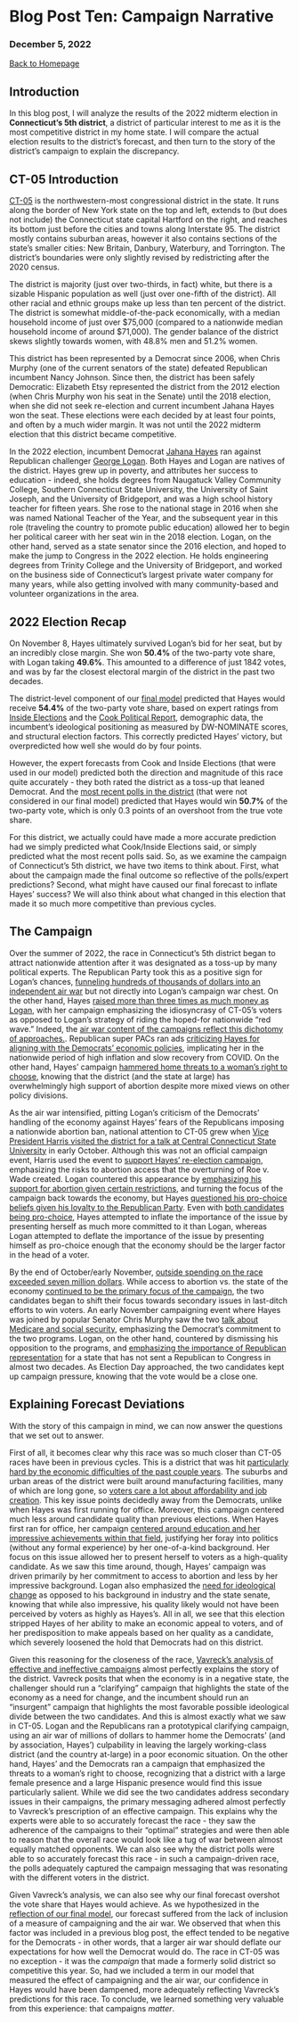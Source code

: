 # Blog Post Ten: Campaign Narrative

### December 5, 2022

[Back to Homepage](../../README.md)

## Introduction

In this blog post, I will analyze the results of the 2022 midterm
election in **Connecticut’s 5th district**, a district of particular
interest to me as it is the most competitive district in my home state.
I will compare the actual election results to the district’s forecast,
and then turn to the story of the district’s campaign to explain the
discrepancy.

## CT-05 Introduction

[CT-05](https://ballotpedia.org/Connecticut%27s_5th_Congressional_District)
is the northwestern-most congressional district in the state. It runs
along the border of New York state on the top and left, extends to (but
does not include) the Connecticut state capital Hartford on the right,
and reaches its bottom just before the cities and towns along Interstate
95. The district mostly contains suburban areas, however it also
contains sections of the state’s smaller cities: New Britain, Danbury,
Waterbury, and Torrington. The district’s boundaries were only slightly
revised by redistricting after the 2020 census.

The district is majority (just over two-thirds, in fact) white, but
there is a sizable Hispanic population as well (just over one-fifth of
the district). All other racial and ethnic groups make up less than ten
percent of the district. The district is somewhat middle-of-the-pack
economically, with a median household income of just over $75,000
(compared to a nationwide median household income of around $71,000).
The gender balance of the district skews slightly towards women, with
48.8% men and 51.2% women.

This district has been represented by a Democrat since 2006, when Chris
Murphy (one of the current senators of the state) defeated Republican
incumbent Nancy Johnson. Since then, the district has been safely
Democratic: Elizabeth Etsy represented the district from the 2012
election (when Chris Murphy won his seat in the Senate) until the 2018
election, when she did not seek re-election and current incumbent Jahana
Hayes won the seat. These elections were each decided by at least four
points, and often by a much wider margin. It was not until the 2022
midterm election that this district became competitive.

In the 2022 election, incumbent Democrat [Jahana
Hayes](https://hayes.house.gov/about) ran against Republican challenger
[George Logan](https://ctsenaterepublicans.com/about-logan/). Both Hayes
and Logan are natives of the district. Hayes grew up in poverty, and
attributes her success to education - indeed, she holds degrees from
Naugatuck Valley Community College, Southern Connecticut State
University, the University of Saint Joseph, and the University of
Bridgeport, and was a high school history teacher for fifteen years. She
rose to the national stage in 2016 when she was named National Teacher
of the Year, and the subsequent year in this role (traveling the country
to promote public education) allowed her to begin her political career
with her seat win in the 2018 election. Logan, on the other hand, served
as a state senator since the 2016 election, and hoped to make the jump
to Congress in the 2022 election. He holds engineering degrees from
Trinity College and the University of Bridgeport, and worked on the
business side of Connecticut’s largest private water company for many
years, while also getting involved with many community-based and
volunteer organizations in the area.

## 2022 Election Recap

On November 8, Hayes ultimately survived Logan’s bid for her seat, but
by an incredibly close margin. She won **50.4%** of the two-party vote
share, with Logan taking **49.6%**. This amounted to a difference of
just 1842 votes, and was by far the closest electoral margin of the
district in the past two decades.

The district-level component of our [final
model](https://jrdelgado2018.github.io/GOV1347/blogs/blog8/Blog-Eight.html)
predicted that Hayes would receive **54.4%** of the two-party vote
share, based on expert ratings from [Inside
Elections](https://insideelections.com/ratings/house) and the [Cook
Political
Report](https://www.cookpolitical.com/ratings/house-race-ratings),
demographic data, the incumbent’s ideological positioning as measured by
DW-NOMINATE scores, and structural election factors. This correctly
predicted Hayes’ victory, but overpredicted how well she would do by
four points.

However, the expert forecasts from Cook and Inside Elections (that were
used in our model) predicted both the direction and magnitude of this
race quite accurately - they both rated the district as a toss-up that
leaned Democrat. And the [most recent polls in the
district](https://projects.fivethirtyeight.com/polls/house/2022/connecticut/5/)
(that were not considered in our final model) predicted that Hayes would
win **50.7%** of the two-party vote, which is only 0.3 points of an
overshoot from the true vote share.

For this district, we actually could have made a more accurate
prediction had we simply predicted what Cook/Inside Elections said, or
simply predicted what the most recent polls said. So, as we examine the
campaign of Connecticut’s 5th district, we have two items to think
about. First, what about the campaign made the final outcome so
reflective of the polls/expert predictions? Second, what might have
caused our final forecast to inflate Hayes’ success? We will also think
about what changed in this election that made it so much more
competitive than previous cycles.

## The Campaign

Over the summer of 2022, the race in Connecticut’s 5th district began to
attract nationwide attention after it was designated as a toss-up by
many political experts. The Republican Party took this as a positive
sign for Logan’s chances, [funneling hundreds of thousands of dollars
into an independent air
war](https://ctmirror.org/2022/07/15/jahana-hayes-money-lead-over-george-logan-in-toss-up-ct-district-5-race/)
but not directly into Logan’s campaign war chest. On the other hand,
Hayes [raised more than three times as much money as
Logan](https://ctmirror.org/2022/07/15/jahana-hayes-money-lead-over-george-logan-in-toss-up-ct-district-5-race/),
with her campaign emphasizing the idiosyncrasy of CT-05’s voters as
opposed to Logan’s strategy of riding the hoped-for nationwide “red
wave.” Indeed, the [air war content of the campaigns reflect this
dichotomy of
approaches.](https://ctmirror.org/2022/08/31/hayes-logan-ads-5th-district-election/).
Republican super PACs ran ads [criticizing Hayes for aligning with the
Democrats’ economic
policies](https://ctmirror.org/2022/08/31/hayes-logan-ads-5th-district-election/),
implicating her in the nationwide period of high inflation and slow
recovery from COVID. On the other hand, Hayes’ campaign [hammered home
threats to a woman’s right to
choose](https://ctmirror.org/2022/08/31/hayes-logan-ads-5th-district-election/),
knowing that the district (and the state at large) has overwhelmingly
high support of abortion despite more mixed views on other policy
divisions.

As the air war intensified, pitting Logan’s criticism of the Democrats’
handling of the economy against Hayes’ fears of the Republicans imposing
a nationwide abortion ban, national attention to CT-05 grew when [Vice
President Harris visited the district for a talk at Central Connecticut
State
University](https://www.wshu.org/connecticut-news/2022-10-06/connecticuts-5th-district-congressional-race-draws-national-attention)
in early October. Although this was not an official campaign event,
Harris used the event to [support Hayes’ re-election
campaign](https://www.wshu.org/connecticut-news/2022-10-06/connecticuts-5th-district-congressional-race-draws-national-attention),
emphasizing the risks to abortion access that the overturning of Roe v.
Wade created. Logan countered this appearance by [emphasizing his
support for abortion given certain
restrictions](https://www.wshu.org/connecticut-news/2022-10-06/connecticuts-5th-district-congressional-race-draws-national-attention),
and turning the focus of the campaign back towards the economy, but
Hayes [questioned his pro-choice beliefs given his loyalty to the
Republican
Party](https://www.fox61.com/article/news/politics/elections/competition-tightens-in-connecticuts-5th-district/520-9f498ca6-858a-4a66-acae-c461d01fa76e).
Even with [both candidates being
pro-choice](https://www.fox61.com/article/news/politics/elections/competition-tightens-in-connecticuts-5th-district/520-9f498ca6-858a-4a66-acae-c461d01fa76e),
Hayes attempted to inflate the importance of the issue by presenting
herself as much more committed to it than Logan, whereas Logan attempted
to deflate the importance of the issue by presenting himself as
pro-choice enough that the economy should be the larger factor in the
head of a voter.

By the end of October/early November, [outside spending on the race
exceeded seven million
dollars](https://ctmirror.org/2022/10/24/ct-5th-district-election-race-jahana-hayes-george-logan/).
While access to abortion vs. the state of the economy [continued to be
the primary focus of the
campaign](https://ctmirror.org/2022/10/24/ct-5th-district-election-race-jahana-hayes-george-logan/),
the two candidates began to shift their focus towards secondary issues
in last-ditch efforts to win voters. An early November campaigning event
where Hayes was joined by popular Senator Chris Murphy saw the two [talk
about Medicare and social
security](https://www.nbcconnecticut.com/decision-2022/high-stakes-for-connecticuts-5th-congressional-district-race/2907078/),
emphasizing the Democrat’s commitment to the two programs. Logan, on the
other hand, countered by dismissing his opposition to the programs, and
[emphasizing the importance of Republican
representation](https://www.nbcconnecticut.com/decision-2022/high-stakes-for-connecticuts-5th-congressional-district-race/2907078/)
for a state that has not sent a Republican to Congress in almost two
decades. As Election Day approached, the two candidates kept up campaign
pressure, knowing that the vote would be a close one.

## Explaining Forecast Deviations

With the story of this campaign in mind, we can now answer the questions
that we set out to answer.

First of all, it becomes clear why this race was so much closer than
CT-05 races have been in previous cycles. This is a district that was
hit [particularly hard by the economic difficulties of the past couple
years](https://www.washingtonpost.com/politics/2022/11/05/biden-voting-district-could-send-connecticuts-first-republican-congress-decade/).
The suburbs and urban areas of the district were built around
manufacturing facilities, many of which are long gone, so [voters care a
lot about affordability and job
creation](https://www.washingtonpost.com/politics/2022/11/05/biden-voting-district-could-send-connecticuts-first-republican-congress-decade/).
This key issue points decidedly away from the Democrats, unlike when
Hayes was first running for office. Moreover, this campaign centered
much less around candidate quality than previous elections. When Hayes
first ran for office, her campaign [centered around education and her
impressive achievements within that
field](https://www.washingtonpost.com/politics/2022/11/05/biden-voting-district-could-send-connecticuts-first-republican-congress-decade/),
justifying her foray into politics (without any formal experience) by
her one-of-a-kind background. Her focus on this issue allowed her to
present herself to voters as a high-quality candidate. As we saw this
time around, though, Hayes’ campaign was driven primarily by her
commitment to access to abortion and less by her impressive background.
Logan also emphasized the [need for ideological
change](https://www.washingtonpost.com/politics/2022/11/05/biden-voting-district-could-send-connecticuts-first-republican-congress-decade/)
as opposed to his background in industry and the state senate, knowing
that while also impressive, his quality likely would not have been
perceived by voters as highly as Hayes’s. All in all, we see that this
election stripped Hayes of her ability to make an economic appeal to
voters, and of her predisposition to make appeals based on her quality
as a candidate, which severely loosened the hold that Democrats had on
this district.

Given this reasoning for the closeness of the race, [Vavreck’s analysis
of effective and ineffective
campaigns](https://www.jstor.org/stable/j.ctt7t1g4) almost perfectly
explains the story of the district. Vavreck posits that when the economy
is in a negative state, the challenger should run a “clarifying”
campaign that highlights the state of the economy as a need for change,
and the incumbent should run an “insurgent” campaign that highlights the
most favorable possible ideological divide between the two candidates.
And this is almost exactly what we saw in CT-05. Logan and the
Republicans ran a prototypical clarifying campaign, using an air war of
millions of dollars to hammer home the Democrats’ (and by association,
Hayes’) culpability in leaving the largely working-class district (and
the country at-large) in a poor economic situation. On the other hand,
Hayes’ and the Democrats ran a campaign that emphasized the threats to a
woman’s right to choose, recognizing that a district with a large female
presence and a large Hispanic presence would find this issue
particularly salient. While we did see the two candidates address
secondary issues in their campaigns, the primary messaging adhered
almost perfectly to Vavreck’s prescription of an effective campaign.
This explains why the experts were able to so accurately forecast the
race - they saw the adherence of the campaigns to their “optimal”
strategies and were then able to reason that the overall race would look
like a tug of war between almost equally matched opponents. We can also
see why the district polls were able to so accurately forecast this
race - in such a campaign-driven race, the polls adequately captured the
campaign messaging that was resonating with the different voters in the
district.

Given Vavreck’s analysis, we can also see why our final forecast
overshot the vote share that Hayes would achieve. As we hypothesized in
the [reflection of our final
model](https://jrdelgado2018.github.io/GOV1347/blogs/blog9/Blog-Nine.html),
our forecast suffered from the lack of inclusion of a measure of
campaigning and the air war. We observed that when this factor was
included in a previous blog post, the effect tended to be negative for
the Democrats - in other words, that a larger air war should deflate our
expectations for how well the Democrat would do. The race in CT-05 was
no exception - it was the *campaign* that made a formerly solid district
so competitive this year. So, had we included a term in our model that
measured the effect of campaigning and the air war, our confidence in
Hayes would have been dampened, more adequately reflecting Vavreck’s
predictions for this race. To conclude, we learned something very
valuable from this experience: that campaigns *matter*.

